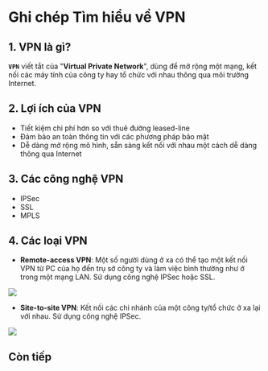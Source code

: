 # Ghi chép Tìm hiểu về VPN

## 1. VPN là gì?

**`VPN`** viết tắt của "**Virtual Private Network**", dùng để mở rộng một mạng, kết nối các máy tính của công ty hay tổ chức với nhau thông qua môi trường Internet.

## 2. Lợi ích của VPN

- Tiết kiệm chi phí hơn so với thuê đường leased-line
- Đảm bảo an toàn thông tin với các phương pháp bảo mật
- Dễ dàng mở rộng mô hình, sẵn sàng kết nối với nhau một cách dễ dàng thông qua Internet

## 3. Các công nghệ VPN

- IPSec
- SSL
- MPLS

## 4. Các loại VPN

- **Remote-access VPN**: Một số người dùng ở xa có thể tạo một kết nối VPN từ PC của họ đến trụ sở công ty và làm việc bình thường như ở trong một mạng LAN. Sử dụng công nghệ IPSec hoặc SSL.

<img src="http://www.skullbox.net/vpns/pptp.gif" />


- **Site-to-site VPN**: Kết nối các chi nhánh của một công ty/tổ chức ở xa lại với nhau. Sử dụng công nghệ IPSec. 

<img src="http://www.skullbox.net/vpns/sitetosite.gif" />

## Còn tiếp